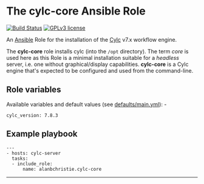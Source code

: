 # The cylc-core Ansible Role

[![Build Status](https://travis-ci.org/alanbchristie/ansible-role-cylc-core.svg?branch=master)](https://travis-ci.org/alanbchristie/ansible-role-cylc-core)
[![GPLv3 license](https://img.shields.io/badge/License-GPLv3-blue.svg)](http://perso.crans.org/besson/LICENSE.html)

An [Ansible] Role for the installation of the [Cylc] v7.x workflow engine.

The **cylc-core** role installs cylc (into the `/opt` directory).
The term _core_ is used here as this Role is a minimal installation
suitable for a _headless_ server, i.e. one without graphical/display
capabilities. **cylc-core** is a Cylc engine that's expected to
be configured and used from the command-line.

## Role variables
Available variables and default values
(see [defaults/main.yml](defaults/main.yml)): -

    cylc_version: 7.8.3

## Example playbook

    ---
    - hosts: cylc-server
      tasks:
      - include_role:
          name: alanbchristie.cylc-core

---

[Ansible]: https://pypi.org/project/ansible/
[Cylc]: https://cylc.github.io
